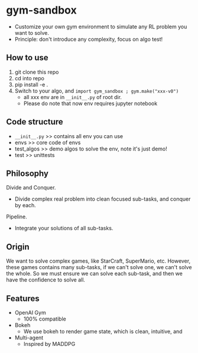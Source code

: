 # gym-sandbox
- Customize your own gym environment to simulate any RL problem you want to solve.
- Principle: don't introduce any complexity, focus on algo test!

## How to use
1. git clone this repo
2. cd into repo
3. pip install -e .
4. Switch to your algo, and `import gym_sandbox ; gym.make("xxx-v0")`
    - all xxx env are in `__init__.py` of root dir.
    - Please do note that now env requires jupyter notebook

## Code structure
- `__init__.py`  >> contains all env you can use
- envs         >> core code of envs
- test_algos   >> demo algos to solve the env, note it's just demo!
- test         >> unittests

## Philosophy
Divide and Conquer.
- Divide complex real problem into clean focused sub-tasks, and conquer by each.

Pipeline.
- Integrate your solutions of all sub-tasks.

## Origin
We want to solve complex games, like StarCraft, SuperMario, etc.
However, these games contains many sub-tasks, if we can't solve one, we can't solve the whole.
So we must ensure we can solve each sub-task, and then we have the confidence to solve all.

## Features
- OpenAI Gym
    - 100% compatible
- Bokeh
    - We use bokeh to render game state, which is clean, intuitive, and
- Multi-agent
    - Inspired by MADDPG



